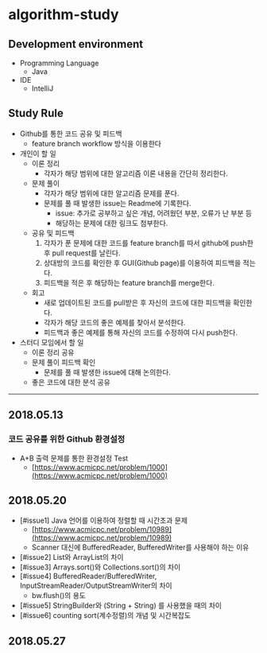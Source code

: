 # algorithm-study

## Development environment
* Programming Language
    * Java
* IDE
    * IntelliJ

## Study Rule
* Github를 통한 코드 공유 및 피드백
    * feature branch workflow 방식을 이용한다
* 개인이 할 일
    * 이론 정리
        * 각자가 해당 범위에 대한 알고리즘 이론 내용을 간단히 정리한다.
    * 문제 풀이
        * 각자가 해당 범위에 대한 알고리즘 문제를 푼다.
        * 문제를 풀 때 발생한 issue는 Readme에 기록한다.
            * issue: 추가로 공부하고 싶은 개념, 어려웠던 부분, 오류가 난 부분 등
            * 해당하는 문제에 대한 링크도 첨부한다.
    * 공유 및 피드백
        1. 각자가 푼 문제에 대한 코드를 feature branch를 따서 github에 push한 후 pull request를 날린다.
        2. 상대방의 코드를 확인한 후 GUI(Github page)를 이용하여 피드백을 적는다.
        3. 피드백을 적은 후 해당하는 feature branch를 merge한다.
    * 회고
        * 새로 업데이트된 코드를 pull받은 후 자신의 코드에 대한 피드백을 확인한다.
        * 각자가 해당 코드의 좋은 예제를 찾아서 분석한다.
        * 피드백과 좋은 예제를 통해 자신의 코드를 수정하여 다시 push한다.
* 스터디 모임에서 할 일
    * 이론 정리 공유
    * 문제 풀이 피드백 확인
        * 문제를 풀 때 발생한 issue에 대해 논의한다.
    * 좋은 코드에 대한 분석 공유


---

## 2018.05.13
### 코드 공유를 위한 Github 환경설정 
* A+B 출력 문제를 통한 환경설정 Test 
    * [https://www.acmicpc.net/problem/1000](https://www.acmicpc.net/problem/1000)

## 2018.05.20

* [#issue1] Java 언어를 이용하여 정렬할 때 시간초과 문제
    * [https://www.acmicpc.net/problem/10989](https://www.acmicpc.net/problem/10989)
    * Scanner 대신에 BufferedReader, BufferedWriter를 사용해야 하는 이유
* [#issue2] List와 ArrayList의 차이
* [#issue3] Arrays.sort()와 Collections.sort()의 차이
* [#issue4] BufferedReader/BufferedWriter, InputStreamReader/OutputStreamWriter의 차이
    * bw.flush()의 용도
* [#issue5] StringBuilder와 (String + String) 를 사용했을 때의 차이
* [#issue6] counting sort(계수정렬)의 개념 및 시간복잡도


## 2018.05.27